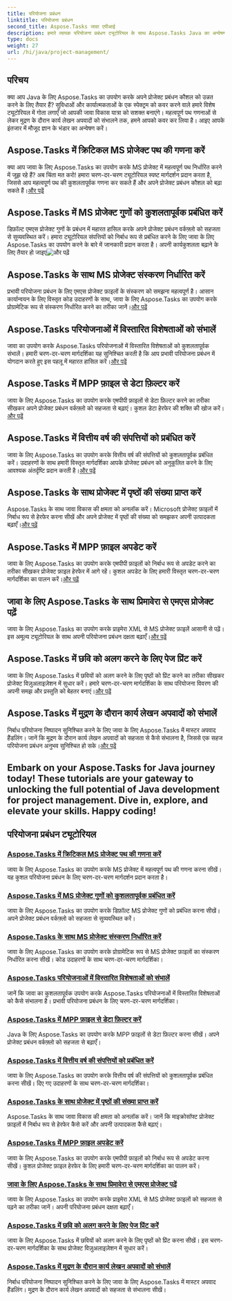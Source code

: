 ```yaml
---
title: परियोजना प्रबंधन
linktitle: परियोजना प्रबंधन
second_title: Aspose.Tasks जावा एपीआई
description: हमारे व्यापक परियोजना प्रबंधन ट्यूटोरियल के साथ Aspose.Tasks Java का अन्वेषण करें। महत्वपूर्ण पथ गणना से लेकर वित्तीय वर्ष की संपत्तियों तक, अपने वर्कफ़्लो को सुव्यवस्थित करें।
type: docs
weight: 27
url: /hi/java/project-management/
---
```

## परिचय

क्या आप Java के लिए Aspose.Tasks का उपयोग करके अपने प्रोजेक्ट प्रबंधन कौशल को उन्नत करने के लिए तैयार हैं? सुविधाओं और कार्यात्मकताओं के एक स्पेक्ट्रम को कवर करने वाले हमारे विशेष ट्यूटोरियल में गोता लगाएँ जो आपकी जावा विकास यात्रा को सशक्त बनाएंगे। महत्वपूर्ण पथ गणनाओं से लेकर मुद्रण के दौरान कार्य लेखन अपवादों को संभालने तक, हमने आपको कवर कर लिया है। आइए आपके इंतजार में मौजूद ज्ञान के भंडार का अन्वेषण करें।

## Aspose.Tasks में क्रिटिकल MS प्रोजेक्ट पथ की गणना करें
 क्या आप जावा के लिए Aspose.Tasks का उपयोग करके MS प्रोजेक्ट में महत्वपूर्ण पथ निर्धारित करने में जूझ रहे हैं? अब चिंता मत करो! हमारा चरण-दर-चरण ट्यूटोरियल स्पष्ट मार्गदर्शन प्रदान करता है, जिससे आप महत्वपूर्ण पथ की कुशलतापूर्वक गणना कर सकते हैं और अपने प्रोजेक्ट प्रबंधन कौशल को बढ़ा सकते हैं।[और पढ़ें](./critical-path/)

## Aspose.Tasks में MS प्रोजेक्ट गुणों को कुशलतापूर्वक प्रबंधित करें
डिफ़ॉल्ट एमएस प्रोजेक्ट गुणों के प्रबंधन में महारत हासिल करके अपने प्रोजेक्ट प्रबंधन वर्कफ़्लो को सहजता से सुव्यवस्थित करें। हमारा ट्यूटोरियल संपत्तियों को निर्बाध रूप से प्रबंधित करने के लिए जावा के लिए Aspose.Tasks का उपयोग करने के बारे में जानकारी प्रदान करता है। अपनी कार्यकुशलता बढ़ाने के लिए तैयार हो जाइए![और पढ़ें](./default-properties/)

## Aspose.Tasks के साथ MS प्रोजेक्ट संस्करण निर्धारित करें
 प्रभावी परियोजना प्रबंधन के लिए एमएस प्रोजेक्ट फ़ाइलों के संस्करण को समझना महत्वपूर्ण है। आसान कार्यान्वयन के लिए विस्तृत कोड उदाहरणों के साथ, जावा के लिए Aspose.Tasks का उपयोग करके प्रोग्रामेटिक रूप से संस्करण निर्धारित करने का तरीका जानें।[और पढ़ें](./determine-version/)

## Aspose.Tasks परियोजनाओं में विस्तारित विशेषताओं को संभालें
 जावा का उपयोग करके Aspose.Tasks परियोजनाओं में विस्तारित विशेषताओं को कुशलतापूर्वक संभालें। हमारी चरण-दर-चरण मार्गदर्शिका यह सुनिश्चित करती है कि आप प्रभावी परियोजना प्रबंधन में योगदान करते हुए इस पहलू में महारत हासिल करें।[और पढ़ें](./extended-attributes/)

## Aspose.Tasks में MPP फ़ाइल से डेटा फ़िल्टर करें
 जावा के लिए Aspose.Tasks का उपयोग करके एमपीपी फ़ाइलों से डेटा फ़िल्टर करने का तरीका सीखकर अपने प्रोजेक्ट प्रबंधन वर्कफ़्लो को सहजता से बढ़ाएं। कुशल डेटा हेरफेर की शक्ति की खोज करें।[और पढ़ें](./filter-data/)

## Aspose.Tasks में वित्तीय वर्ष की संपत्तियों को प्रबंधित करें
 जावा के लिए Aspose.Tasks का उपयोग करके वित्तीय वर्ष की संपत्तियों को कुशलतापूर्वक प्रबंधित करें। उदाहरणों के साथ हमारी विस्तृत मार्गदर्शिका आपके प्रोजेक्ट प्रबंधन को अनुकूलित करने के लिए आवश्यक अंतर्दृष्टि प्रदान करती है।[और पढ़ें](./fiscal-year-properties/)

## Aspose.Tasks के साथ प्रोजेक्ट में पृष्ठों की संख्या प्राप्त करें
 Aspose.Tasks के साथ जावा विकास की क्षमता को अनलॉक करें। Microsoft प्रोजेक्ट फ़ाइलों में निर्बाध रूप से हेरफेर करना सीखें और अपने प्रोजेक्ट में पृष्ठों की संख्या को समझकर अपनी उत्पादकता बढ़ाएँ।[और पढ़ें](./number-of-pages/)

## Aspose.Tasks में MPP फ़ाइल अपडेट करें
 जावा के लिए Aspose.Tasks का उपयोग करके एमपीपी फ़ाइलों को निर्बाध रूप से अपडेट करने का तरीका सीखकर प्रोजेक्ट फ़ाइल हेरफेर में आगे रहें। कुशल अपडेट के लिए हमारी विस्तृत चरण-दर-चरण मार्गदर्शिका का पालन करें।[और पढ़ें](./update-mpp/)

## जावा के लिए Aspose.Tasks के साथ प्रिमावेरा से एमएस प्रोजेक्ट पढ़ें
 जावा के लिए Aspose.Tasks का उपयोग करके प्राइमेरा XML से MS प्रोजेक्ट फ़ाइलें आसानी से पढ़ें। इस अमूल्य ट्यूटोरियल के साथ अपनी परियोजना प्रबंधन दक्षता बढ़ाएँ।[और पढ़ें](./read-primavera/)

## Aspose.Tasks में छवि को अलग करने के लिए पेज प्रिंट करें
जावा के लिए Aspose.Tasks में छवियों को अलग करने के लिए पृष्ठों को प्रिंट करने का तरीका सीखकर प्रोजेक्ट विज़ुअलाइज़ेशन में सुधार करें। हमारे चरण-दर-चरण मार्गदर्शिका के साथ परियोजना विवरण की अपनी समझ और प्रस्तुति को बेहतर बनाएं।[और पढ़ें](./print-pages/)

## Aspose.Tasks में मुद्रण के दौरान कार्य लेखन अपवादों को संभालें
 निर्बाध परियोजना निष्पादन सुनिश्चित करने के लिए जावा के लिए Aspose.Tasks में मास्टर अपवाद हैंडलिंग। जानें कि मुद्रण के दौरान कार्य लेखन अपवादों को सहजता से कैसे संभालना है, जिससे एक सहज परियोजना प्रबंधन अनुभव सुनिश्चित हो सके।[और पढ़ें](./print-task-exceptions/)

Embark on your Aspose.Tasks for Java journey today! These tutorials are your gateway to unlocking the full potential of Java development for project management. Dive in, explore, and elevate your skills. Happy coding!
---
## परियोजना प्रबंधन ट्यूटोरियल
### [Aspose.Tasks में क्रिटिकल MS प्रोजेक्ट पथ की गणना करें](./critical-path/)
जावा के लिए Aspose.Tasks का उपयोग करके MS प्रोजेक्ट में महत्वपूर्ण पथ की गणना करना सीखें। यह कुशल परियोजना प्रबंधन के लिए चरण-दर-चरण मार्गदर्शन प्रदान करता है।
### [Aspose.Tasks में MS प्रोजेक्ट गुणों को कुशलतापूर्वक प्रबंधित करें](./default-properties/)
जावा के लिए Aspose.Tasks का उपयोग करके डिफ़ॉल्ट MS प्रोजेक्ट गुणों को प्रबंधित करना सीखें। अपने प्रोजेक्ट प्रबंधन वर्कफ़्लो को सहजता से सुव्यवस्थित करें।
### [Aspose.Tasks के साथ MS प्रोजेक्ट संस्करण निर्धारित करें](./determine-version/)
जावा के लिए Aspose.Tasks का उपयोग करके प्रोग्रामेटिक रूप से MS प्रोजेक्ट फ़ाइलों का संस्करण निर्धारित करना सीखें। कोड उदाहरणों के साथ चरण-दर-चरण मार्गदर्शिका।
### [Aspose.Tasks परियोजनाओं में विस्तारित विशेषताओं को संभालें](./extended-attributes/)
जानें कि जावा का कुशलतापूर्वक उपयोग करके Aspose.Tasks परियोजनाओं में विस्तारित विशेषताओं को कैसे संभालना है। प्रभावी परियोजना प्रबंधन के लिए चरण-दर-चरण मार्गदर्शिका।
### [Aspose.Tasks में MPP फ़ाइल से डेटा फ़िल्टर करें](./filter-data/)
Java के लिए Aspose.Tasks का उपयोग करके MPP फ़ाइलों से डेटा फ़िल्टर करना सीखें। अपने प्रोजेक्ट प्रबंधन वर्कफ़्लो को सहजता से बढ़ाएँ।
### [Aspose.Tasks में वित्तीय वर्ष की संपत्तियों को प्रबंधित करें](./fiscal-year-properties/)
जावा के लिए Aspose.Tasks का उपयोग करके वित्तीय वर्ष की संपत्तियों को कुशलतापूर्वक प्रबंधित करना सीखें। दिए गए उदाहरणों के साथ चरण-दर-चरण मार्गदर्शिका।
### [Aspose.Tasks के साथ प्रोजेक्ट में पृष्ठों की संख्या प्राप्त करें](./number-of-pages/)
Aspose.Tasks के साथ जावा विकास की क्षमता को अनलॉक करें। जानें कि माइक्रोसॉफ्ट प्रोजेक्ट फ़ाइलों में निर्बाध रूप से हेरफेर कैसे करें और अपनी उत्पादकता कैसे बढ़ाएं।
### [Aspose.Tasks में MPP फ़ाइल अपडेट करें](./update-mpp/)
जावा के लिए Aspose.Tasks का उपयोग करके एमपीपी फ़ाइलों को निर्बाध रूप से अपडेट करना सीखें। कुशल प्रोजेक्ट फ़ाइल हेरफेर के लिए हमारी चरण-दर-चरण मार्गदर्शिका का पालन करें।
### [जावा के लिए Aspose.Tasks के साथ प्रिमावेरा से एमएस प्रोजेक्ट पढ़ें](./read-primavera/)
जावा के लिए Aspose.Tasks का उपयोग करके प्राइमेरा XML से MS प्रोजेक्ट फ़ाइलों को सहजता से पढ़ने का तरीका जानें। अपनी परियोजना प्रबंधन दक्षता बढ़ाएँ।
### [Aspose.Tasks में छवि को अलग करने के लिए पेज प्रिंट करें](./print-pages/)
जावा के लिए Aspose.Tasks में छवियों को अलग करने के लिए पृष्ठों को प्रिंट करना सीखें। इस चरण-दर-चरण मार्गदर्शिका के साथ प्रोजेक्ट विज़ुअलाइज़ेशन में सुधार करें।
### [Aspose.Tasks में मुद्रण के दौरान कार्य लेखन अपवादों को संभालें](./print-task-exceptions/)
निर्बाध परियोजना निष्पादन सुनिश्चित करने के लिए जावा के लिए Aspose.Tasks में मास्टर अपवाद हैंडलिंग। मुद्रण के दौरान कार्य लेखन अपवादों को सहजता से संभालना सीखें।